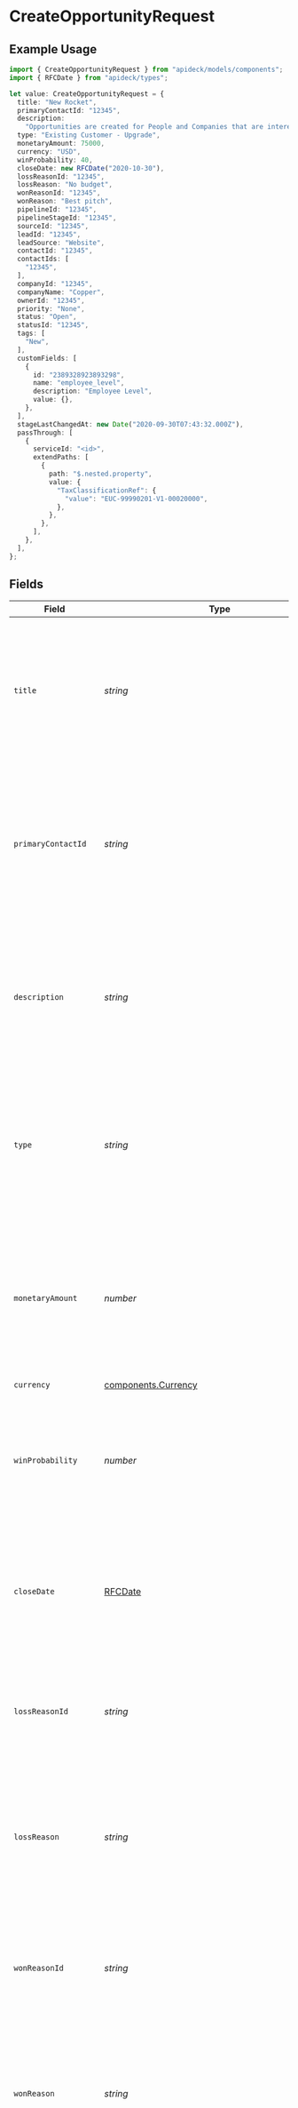 # CreateOpportunityRequest

## Example Usage

```typescript
import { CreateOpportunityRequest } from "apideck/models/components";
import { RFCDate } from "apideck/types";

let value: CreateOpportunityRequest = {
  title: "New Rocket",
  primaryContactId: "12345",
  description:
    "Opportunities are created for People and Companies that are interested in buying your products or services. Create Opportunities for People and Companies to move them through one of your Pipelines.",
  type: "Existing Customer - Upgrade",
  monetaryAmount: 75000,
  currency: "USD",
  winProbability: 40,
  closeDate: new RFCDate("2020-10-30"),
  lossReasonId: "12345",
  lossReason: "No budget",
  wonReasonId: "12345",
  wonReason: "Best pitch",
  pipelineId: "12345",
  pipelineStageId: "12345",
  sourceId: "12345",
  leadId: "12345",
  leadSource: "Website",
  contactId: "12345",
  contactIds: [
    "12345",
  ],
  companyId: "12345",
  companyName: "Copper",
  ownerId: "12345",
  priority: "None",
  status: "Open",
  statusId: "12345",
  tags: [
    "New",
  ],
  customFields: [
    {
      id: "2389328923893298",
      name: "employee_level",
      description: "Employee Level",
      value: {},
    },
  ],
  stageLastChangedAt: new Date("2020-09-30T07:43:32.000Z"),
  passThrough: [
    {
      serviceId: "<id>",
      extendPaths: [
        {
          path: "$.nested.property",
          value: {
            "TaxClassificationRef": {
              "value": "EUC-99990201-V1-00020000",
            },
          },
        },
      ],
    },
  ],
};
```

## Fields

| Field                                                                                                                                                                                                                                                                                                                                                       | Type                                                                                                                                                                                                                                                                                                                                                        | Required                                                                                                                                                                                                                                                                                                                                                    | Description                                                                                                                                                                                                                                                                                                                                                 | Example                                                                                                                                                                                                                                                                                                                                                     |
| ----------------------------------------------------------------------------------------------------------------------------------------------------------------------------------------------------------------------------------------------------------------------------------------------------------------------------------------------------------- | ----------------------------------------------------------------------------------------------------------------------------------------------------------------------------------------------------------------------------------------------------------------------------------------------------------------------------------------------------------- | ----------------------------------------------------------------------------------------------------------------------------------------------------------------------------------------------------------------------------------------------------------------------------------------------------------------------------------------------------------- | ----------------------------------------------------------------------------------------------------------------------------------------------------------------------------------------------------------------------------------------------------------------------------------------------------------------------------------------------------------- | ----------------------------------------------------------------------------------------------------------------------------------------------------------------------------------------------------------------------------------------------------------------------------------------------------------------------------------------------------------- |
| `title`                                                                                                                                                                                                                                                                                                                                                     | *string*                                                                                                                                                                                                                                                                                                                                                    | :heavy_check_mark:                                                                                                                                                                                                                                                                                                                                          | The title or name of the opportunity. This field is crucial as it serves as the primary identifier for the opportunity within the CRM system. It must be a descriptive string that clearly conveys the essence of the opportunity, aiding in easy recognition and tracking within sales pipelines.                                                          | New Rocket                                                                                                                                                                                                                                                                                                                                                  |
| `primaryContactId`                                                                                                                                                                                                                                                                                                                                          | *string*                                                                                                                                                                                                                                                                                                                                                    | :heavy_minus_sign:                                                                                                                                                                                                                                                                                                                                          | The unique identifier of the primary contact associated with the opportunity. This optional field links the opportunity to a specific contact, facilitating personalized communication and follow-up. Ensure the ID corresponds to an existing contact in the CRM to maintain data integrity.                                                               | 12345                                                                                                                                                                                                                                                                                                                                                       |
| `description`                                                                                                                                                                                                                                                                                                                                               | *string*                                                                                                                                                                                                                                                                                                                                                    | :heavy_minus_sign:                                                                                                                                                                                                                                                                                                                                          | A description of the opportunity. This optional field allows you to provide additional context or details about the opportunity, which can be useful for internal tracking and understanding the opportunity's scope and potential impact.                                                                                                                  | Opportunities are created for People and Companies that are interested in buying your products or services. Create Opportunities for People and Companies to move them through one of your Pipelines.                                                                                                                                                       |
| `type`                                                                                                                                                                                                                                                                                                                                                      | *string*                                                                                                                                                                                                                                                                                                                                                    | :heavy_minus_sign:                                                                                                                                                                                                                                                                                                                                          | The type of the opportunity. This optional field categorizes the opportunity, helping to organize and filter opportunities based on their nature or business area. Ensure the type is a valid string that aligns with your organization's classification system.                                                                                            | Existing Customer - Upgrade                                                                                                                                                                                                                                                                                                                                 |
| `monetaryAmount`                                                                                                                                                                                                                                                                                                                                            | *number*                                                                                                                                                                                                                                                                                                                                                    | :heavy_minus_sign:                                                                                                                                                                                                                                                                                                                                          | The monetary value associated with the opportunity. This optional field quantifies the potential financial impact of the opportunity, aiding in revenue forecasting and prioritization of sales efforts. It should be a numeric value representing the expected revenue from the opportunity.                                                               | 75000                                                                                                                                                                                                                                                                                                                                                       |
| `currency`                                                                                                                                                                                                                                                                                                                                                  | [components.Currency](../../models/components/currency.md)                                                                                                                                                                                                                                                                                                  | :heavy_minus_sign:                                                                                                                                                                                                                                                                                                                                          | N/A                                                                                                                                                                                                                                                                                                                                                         | USD                                                                                                                                                                                                                                                                                                                                                         |
| `winProbability`                                                                                                                                                                                                                                                                                                                                            | *number*                                                                                                                                                                                                                                                                                                                                                    | :heavy_minus_sign:                                                                                                                                                                                                                                                                                                                                          | Represents the likelihood of successfully closing the opportunity, expressed as a percentage. This value helps prioritize opportunities based on their potential success rate, aiding in strategic decision-making within the sales pipeline.                                                                                                               | 40                                                                                                                                                                                                                                                                                                                                                          |
| `closeDate`                                                                                                                                                                                                                                                                                                                                                 | [RFCDate](../../types/rfcdate.md)                                                                                                                                                                                                                                                                                                                           | :heavy_minus_sign:                                                                                                                                                                                                                                                                                                                                          | Denotes the date when the opportunity is expected to be or has been closed. If this field is null, it indicates that the opportunity is still open. This helps in tracking the timeline and status of opportunities within the CRM.                                                                                                                         | 2020-10-30                                                                                                                                                                                                                                                                                                                                                  |
| `lossReasonId`                                                                                                                                                                                                                                                                                                                                              | *string*                                                                                                                                                                                                                                                                                                                                                    | :heavy_minus_sign:                                                                                                                                                                                                                                                                                                                                          | Identifies the specific reason for losing the opportunity using a unique identifier. This aids in analyzing patterns and reasons for lost opportunities, which can inform future sales strategies and improvements.                                                                                                                                         | 12345                                                                                                                                                                                                                                                                                                                                                       |
| `lossReason`                                                                                                                                                                                                                                                                                                                                                | *string*                                                                                                                                                                                                                                                                                                                                                    | :heavy_minus_sign:                                                                                                                                                                                                                                                                                                                                          | Provides a textual explanation for why the opportunity was lost. This information is crucial for understanding the context of lost deals and can be used to refine sales approaches and address recurring issues.                                                                                                                                           | No budget                                                                                                                                                                                                                                                                                                                                                   |
| `wonReasonId`                                                                                                                                                                                                                                                                                                                                               | *string*                                                                                                                                                                                                                                                                                                                                                    | :heavy_minus_sign:                                                                                                                                                                                                                                                                                                                                          | The unique identifier for the reason an opportunity was won. This ID helps categorize and analyze successful deals within the CRM. It should be a valid string that corresponds to a predefined reason in the system.                                                                                                                                       | 12345                                                                                                                                                                                                                                                                                                                                                       |
| `wonReason`                                                                                                                                                                                                                                                                                                                                                 | *string*                                                                                                                                                                                                                                                                                                                                                    | :heavy_minus_sign:                                                                                                                                                                                                                                                                                                                                          | A descriptive reason explaining why the opportunity was won. This field provides context for the success of the deal and aids in future strategy planning. It should be a clear and concise string that accurately reflects the reason for winning.                                                                                                         | Best pitch                                                                                                                                                                                                                                                                                                                                                  |
| `pipelineId`                                                                                                                                                                                                                                                                                                                                                | *string*                                                                                                                                                                                                                                                                                                                                                    | :heavy_minus_sign:                                                                                                                                                                                                                                                                                                                                          | The unique identifier for the pipeline associated with the opportunity. This ID is crucial for tracking the opportunity's progress within a specific sales pipeline. It must be a valid string that matches an existing pipeline in the CRM.                                                                                                                | 12345                                                                                                                                                                                                                                                                                                                                                       |
| `pipelineStageId`                                                                                                                                                                                                                                                                                                                                           | *string*                                                                                                                                                                                                                                                                                                                                                    | :heavy_minus_sign:                                                                                                                                                                                                                                                                                                                                          | The unique identifier for the stage within the pipeline where the opportunity currently resides. This helps in managing and visualizing the opportunity's current status in the sales process. It should be a valid string that corresponds to a stage in the specified pipeline.                                                                           | 12345                                                                                                                                                                                                                                                                                                                                                       |
| `sourceId`                                                                                                                                                                                                                                                                                                                                                  | *string*                                                                                                                                                                                                                                                                                                                                                    | :heavy_minus_sign:                                                                                                                                                                                                                                                                                                                                          | The unique identifier for the source from which the opportunity originated. This ID is used to track the origin of leads and assess the effectiveness of different lead sources. It must be a valid string that matches a known source in the CRM system.                                                                                                   | 12345                                                                                                                                                                                                                                                                                                                                                       |
| `leadId`                                                                                                                                                                                                                                                                                                                                                    | *string*                                                                                                                                                                                                                                                                                                                                                    | :heavy_minus_sign:                                                                                                                                                                                                                                                                                                                                          | The unique identifier of the lead associated with the opportunity. This property links the opportunity to a specific lead, allowing for better tracking and management within the CRM. It should be a valid string that corresponds to an existing lead ID in the system.                                                                                   | 12345                                                                                                                                                                                                                                                                                                                                                       |
| `leadSource`                                                                                                                                                                                                                                                                                                                                                | *string*                                                                                                                                                                                                                                                                                                                                                    | :heavy_minus_sign:                                                                                                                                                                                                                                                                                                                                          | The source from which the lead associated with the opportunity originated. This helps in understanding the lead's background and tailoring the sales approach accordingly. It should be a descriptive string indicating the lead's origin, such as 'web', 'referral', or 'event'.                                                                           | Website                                                                                                                                                                                                                                                                                                                                                     |
| `contactId`                                                                                                                                                                                                                                                                                                                                                 | *string*                                                                                                                                                                                                                                                                                                                                                    | :heavy_minus_sign:                                                                                                                                                                                                                                                                                                                                          | The unique identifier of the primary contact associated with the opportunity. This property is used to establish a direct link between the opportunity and a specific contact, facilitating communication and follow-up. It must be a valid string that matches an existing contact ID in the CRM.                                                          | 12345                                                                                                                                                                                                                                                                                                                                                       |
| `contactIds`                                                                                                                                                                                                                                                                                                                                                | *string*[]                                                                                                                                                                                                                                                                                                                                                  | :heavy_minus_sign:                                                                                                                                                                                                                                                                                                                                          | An array containing the unique identifiers of all contacts associated with the opportunity. This allows for associating multiple contacts with a single opportunity, enabling comprehensive tracking of all involved parties. Each entry in the array should be a valid contact ID string.                                                                  |                                                                                                                                                                                                                                                                                                                                                             |
| `companyId`                                                                                                                                                                                                                                                                                                                                                 | *string*                                                                                                                                                                                                                                                                                                                                                    | :heavy_minus_sign:                                                                                                                                                                                                                                                                                                                                          | The unique identifier of the company associated with the opportunity. This ID links the opportunity to a specific company within the CRM, allowing for organized tracking and management of potential deals. It should be a valid string that corresponds to an existing company record in the system.                                                      | 12345                                                                                                                                                                                                                                                                                                                                                       |
| `companyName`                                                                                                                                                                                                                                                                                                                                               | *string*                                                                                                                                                                                                                                                                                                                                                    | :heavy_minus_sign:                                                                                                                                                                                                                                                                                                                                          | The name of the company associated with the opportunity. This field helps in identifying the company involved in the potential deal, providing clarity and context within the CRM. It should be a valid string representing the company's name as recognized in the system.                                                                                 | Copper                                                                                                                                                                                                                                                                                                                                                      |
| `ownerId`                                                                                                                                                                                                                                                                                                                                                   | *string*                                                                                                                                                                                                                                                                                                                                                    | :heavy_minus_sign:                                                                                                                                                                                                                                                                                                                                          | The unique identifier of the user who owns the opportunity. This ID is crucial for assigning responsibility and tracking the progress of the opportunity within the sales pipeline. It must be a valid string that corresponds to an existing user in the CRM system.                                                                                       | 12345                                                                                                                                                                                                                                                                                                                                                       |
| `priority`                                                                                                                                                                                                                                                                                                                                                  | *string*                                                                                                                                                                                                                                                                                                                                                    | :heavy_minus_sign:                                                                                                                                                                                                                                                                                                                                          | The priority level of the opportunity. This field indicates the importance or urgency of the opportunity, helping to prioritize actions and resources. It should be a valid string that reflects the priority status as defined within the CRM system.                                                                                                      | None                                                                                                                                                                                                                                                                                                                                                        |
| `status`                                                                                                                                                                                                                                                                                                                                                    | *string*                                                                                                                                                                                                                                                                                                                                                    | :heavy_minus_sign:                                                                                                                                                                                                                                                                                                                                          | The current status of the opportunity. This field tracks the stage of the opportunity within the sales process, aiding in pipeline management and forecasting. It should be a valid string that represents the opportunity's status as per the CRM's defined stages.                                                                                        | Open                                                                                                                                                                                                                                                                                                                                                        |
| `statusId`                                                                                                                                                                                                                                                                                                                                                  | *string*                                                                                                                                                                                                                                                                                                                                                    | :heavy_minus_sign:                                                                                                                                                                                                                                                                                                                                          | The unique identifier of the current status of the opportunity. This ID helps track the opportunity's progress within the sales pipeline. It should be a valid string that corresponds to a predefined status in the CRM system.                                                                                                                            | 12345                                                                                                                                                                                                                                                                                                                                                       |
| `tags`                                                                                                                                                                                                                                                                                                                                                      | *string*[]                                                                                                                                                                                                                                                                                                                                                  | :heavy_minus_sign:                                                                                                                                                                                                                                                                                                                                          | An array of tags associated with the opportunity. Tags are used to categorize and filter opportunities within the CRM, enhancing searchability and organization. Each tag should be a descriptive string that reflects the opportunity's characteristics or status.                                                                                         | [<br/>"New"<br/>]                                                                                                                                                                                                                                                                                                                                           |
| `customFields`                                                                                                                                                                                                                                                                                                                                              | [components.CreateOpportunityRequestCustomFields](../../models/components/createopportunityrequestcustomfields.md)[]                                                                                                                                                                                                                                        | :heavy_minus_sign:                                                                                                                                                                                                                                                                                                                                          | An array of custom fields that allow for additional, user-defined data to be attached to the opportunity. These fields enable customization and flexibility in capturing specific information relevant to the opportunity.                                                                                                                                  |                                                                                                                                                                                                                                                                                                                                                             |
| `stageLastChangedAt`                                                                                                                                                                                                                                                                                                                                        | [Date](https://developer.mozilla.org/en-US/docs/Web/JavaScript/Reference/Global_Objects/Date)                                                                                                                                                                                                                                                               | :heavy_minus_sign:                                                                                                                                                                                                                                                                                                                                          | The 'stage_last_changed_at' property records the date and time when the opportunity's stage was last updated. This timestamp is crucial for tracking the progress and changes in the sales pipeline. It should be formatted as an ISO 8601 date-time string and is optional.                                                                                | 2020-09-30T07:43:32.000Z                                                                                                                                                                                                                                                                                                                                    |
| `passThrough`                                                                                                                                                                                                                                                                                                                                               | [components.CreateOpportunityRequestPassThrough](../../models/components/createopportunityrequestpassthrough.md)[]                                                                                                                                                                                                                                          | :heavy_minus_sign:                                                                                                                                                                                                                                                                                                                                          | The 'pass_through' property allows for the inclusion of service-specific custom data or structured modifications when creating or updating resources. This is useful for integrating with specific services that require additional data not covered by standard fields. It is optional and should be structured as an array of key-value pairs or objects. |                                                                                                                                                                                                                                                                                                                                                             |